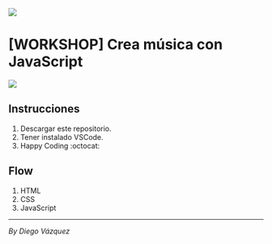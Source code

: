 ![](https://user-images.githubusercontent.com/23629340/40541063-a07a0a8a-601a-11e8-91b5-2f13e4e6b441.png)

# [WORKSHOP] Crea música con JavaScript

![](https://media.giphy.com/media/61VzGiRUQp3pZ8omne/giphy.gif)

## Instrucciones

1. Descargar este repositorio.
2. Tener instalado VSCode.
3. Happy Coding :octocat:

## Flow

1. HTML
2. CSS
3. JavaScript

----------------------------------------------------
_By Diego Vázquez_